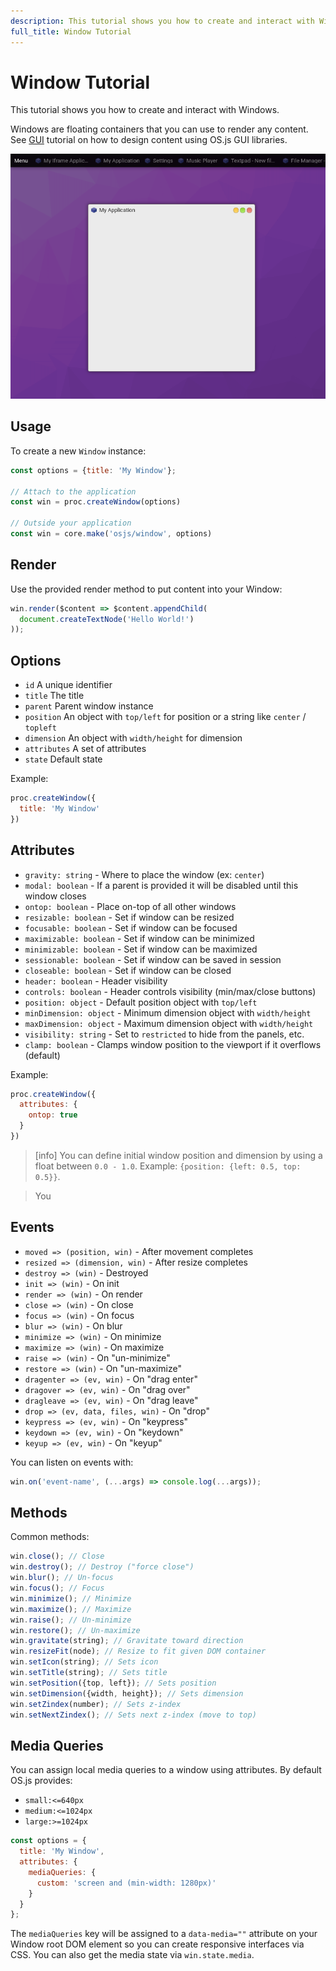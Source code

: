 ```yaml
---
description: This tutorial shows you how to create and interact with Windows.
full_title: Window Tutorial
---
```


# Window Tutorial

This tutorial shows you how to create and interact with Windows.

Windows are floating containers that you can use to render any content. See [GUI](../gui/README.md) tutorial on how to design content using OS.js GUI libraries.

![Example](example.png)

## Usage

To create a new `Window` instance:

```javascript
const options = {title: 'My Window'};

// Attach to the application
const win = proc.createWindow(options)

// Outside your application
const win = core.make('osjs/window', options)
```

## Render

Use the provided render method to put content into your Window:

```javascript
win.render($content => $content.appendChild(
  document.createTextNode('Hello World!')
));
```

## Options

* `id` A unique identifier
* `title` The title
* `parent` Parent window instance
* `position` An object with `top/left` for position or a string like `center` / `topleft`
* `dimension` An object with `width/height` for dimension
* `attributes` A set of attributes
* `state` Default state

Example:

```javascript
proc.createWindow({
  title: 'My Window'
})
```

## Attributes

* `gravity: string` - Where to place the window (ex: `center`)
* `modal: boolean` - If a parent is provided it will be disabled until this window  closes
* `ontop: boolean` - Place on-top of all other windows
* `resizable: boolean` - Set if window can be resized
* `focusable: boolean` - Set if window can be focused
* `maximizable: boolean` - Set if window can be minimized
* `minimizable: boolean` - Set if window can be maximized
* `sessionable: boolean` - Set if window can be saved in session
* `closeable: boolean` - Set if window can be closed
* `header: boolean` - Header visibility
* `controls: boolean` - Header controls visibility (min/max/close buttons)
* `position: object` - Default position object with `top/left`
* `minDimension: object` - Minimum dimension object with `width/height`
* `maxDimension: object` - Maximum dimension object with `width/height`
* `visibility: string` - Set to `restricted` to hide from the panels, etc.
* `clamp: boolean` - Clamps window position to the viewport if it overflows (default)

Example:

```javascript
proc.createWindow({
  attributes: {
    ontop: true
  }
})
```

> [info] You can define initial window position and dimension by using a float between `0.0 - 1.0`. Example: `{position: {left: 0.5, top: 0.5}}`.

> You

## Events

* `moved => (position, win)` - After movement completes
* `resized => (dimension, win)` - After resize completes
* `destroy => (win)` - Destroyed
* `init => (win)` - On init
* `render => (win)` - On render
* `close => (win)` - On close
* `focus => (win)` - On focus
* `blur => (win)` - On blur
* `minimize => (win)` - On minimize
* `maximize => (win)` - On maximize
* `raise => (win)` - On "un-minimize"
* `restore => (win)` - On "un-maximize"
* `dragenter => (ev, win)` - On "drag enter"
* `dragover => (ev, win)` - On "drag over"
* `dragleave => (ev, win)` - On "drag leave"
* `drop => (ev, data, files, win)` - On "drop"
* `keypress => (ev, win)` - On "keypress"
* `keydown => (ev, win)` - On "keydown"
* `keyup => (ev, win)` - On "keyup"

You can listen on events with:

```javascript
win.on('event-name', (...args) => console.log(...args));
```

## Methods

Common methods:

```javascript
win.close(); // Close
win.destroy(); // Destroy ("force close")
win.blur(); // Un-focus
win.focus(); // Focus
win.minimize(); // Minimize
win.maximize(); // Maximize
win.raise(); // Un-minimize
win.restore(); // Un-maximize
win.gravitate(string); // Gravitate toward direction
win.resizeFit(node); // Resize to fit given DOM container
win.setIcon(string); // Sets icon
win.setTitle(string); // Sets title
win.setPosition({top, left}); // Sets position
win.setDimension({width, height}); // Sets dimension
win.setZindex(number); // Sets z-index
win.setNextZindex(); // Sets next z-index (move to top)
```

## Media Queries

You can assign local media queries to a window using attributes. By default OS.js provides:

* `small:<=640px`
* `medium:<=1024px`
* `large:>=1024px`

```javascript
const options = {
  title: 'My Window',
  attributes: {
    mediaQueries: {
      custom: 'screen and (min-width: 1280px)'
    }
  }
};
```

The `mediaQueries` key will be assigned to a `data-media=""` attribute on your Window root DOM element so you can create responsive interfaces via CSS. You can also get the media state via `win.state.media`.
